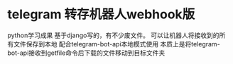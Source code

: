 # telegram 转存机器人webhook版
python学习成果 基于django写的，有不少废文件。
可以让机器人将接收到的所有文件保存到本地
配合telegram-bot-api本地模式使用
本质上是将telegram-bot-api接收到getfile命令后下载的文件移动到目标文件夹
